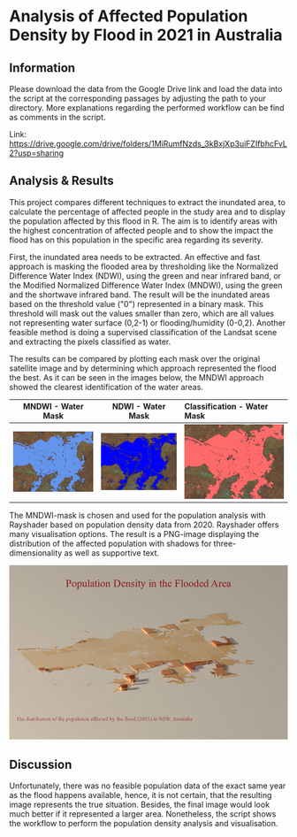 # Analysis of Affected Population Density by Flood in 2021 in Australia

## Information
Please download the data from the Google Drive link and load the data into the script at the corresponding passages by adjusting the path to your directory. More explanations regarding the performed workflow can be find as comments in the script.

Link: https://drive.google.com/drive/folders/1MiRumfNzds_3kBxjXp3uiFZIfbhcFvL2?usp=sharing

## Analysis & Results
This project compares different techniques to extract the inundated area, to calculate the percentage of affected people in the study area and to display the population affected by this flood in R. The aim is to identify areas with the highest concentration of affected people and to show the impact the flood has on this population in the specific area regarding its severity.

First, the inundated area needs to be extracted. An effective and fast approach is masking the flooded area by thresholding like the Normalized Difference Water Index (NDWI), using the green and near infrared band, or the Modified Normalized Difference Water Index (MNDWI), using the green and the shortwave infrared band. The result will be the inundated areas based on the threshold value ("0") represented in a binary mask. This threshold will mask out the values smaller than zero, which are all values not representing water surface (0,2-1) or flooding/humidity (0-0,2). Another feasible method is doing a supervised classification of the Landsat scene and extracting the pixels classified as water. 

The results can be compared by plotting each mask over the original satellite image and by determining which approach represented the flood the best. As it can be seen in the images below, the MNDWI approach showed the clearest identification of the water areas.


|      MNDWI - Water Mask      |       NDWI - Water Mask        |  Classification - Water Mask  |
|:----------------------------:|:------------------------------:|:------------------------------|
| ![mask](Figures/Mask.png)    | ![mask](Figures/NdwiMask.png)  |![mask](Figures/ClassiMask.png)|


The MNDWI-mask is chosen and used for the population analysis with Rayshader based on population density data from 2020. Rayshader offers many visualisation options. The result is a PNG-image displaying the distribution of the affected population with shadows for three-dimensionality as well as supportive text. 

![image_git](Figures/image_git.png)

## Discussion
Unfortunately, there was no feasible population data of the exact same year as the flood happens available, hence, it is not certain, that the resulting image represents the true situation. Besides, the final image would look much better if it represented a larger area.
Nonetheless, the script shows the workflow to perform the population density analysis and visualisation. 
